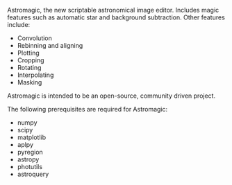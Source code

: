 
Astromagic, the new scriptable astronomical image editor. Includes magic features such as automatic star and background subtraction. Other features include:

 - Convolution
 - Rebinning and aligning
 - Plotting
 - Cropping
 - Rotating
 - Interpolating
 - Masking

Astromagic is intended to be an open-source, community driven project. 

The following prerequisites are required for Astromagic:

 - numpy
 - scipy
 - matplotlib
 - aplpy
 - pyregion
 - astropy
 - photutils
 - astroquery
